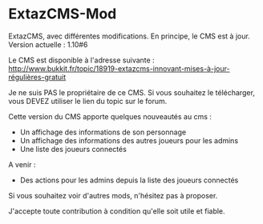 # ExtazCMS-Mod
ExtazCMS, avec différentes modifications. En principe, le CMS est à jour.  Version actuelle : 1.10#6

Le CMS est disponible à l'adresse suivante : http://www.bukkit.fr/topic/18919-extazcms-innovant-mises-à-jour-régulières-gratuit

Je ne suis PAS le propriétaire de ce CMS. Si vous souhaitez le télécharger, vous DEVEZ utiliser le lien du topic sur le forum.

Cette version du CMS apporte quelques nouveautés au cms :

<ul>
  <li>Un affichage des informations de son personnage</li>
  <li>Un affichage des informations des autres joueurs pour les admins </li>
  <li>Une liste des joueurs connectés</li>
</ul>

A venir :
<ul>
  <li>Des actions pour les admins depuis la liste des joueurs connectés</li>
</ul>

Si vous souhaitez voir d'autres mods, n'hésitez pas à proposer.

J'accepte toute contribution à condition qu'elle soit utile et fiable.
